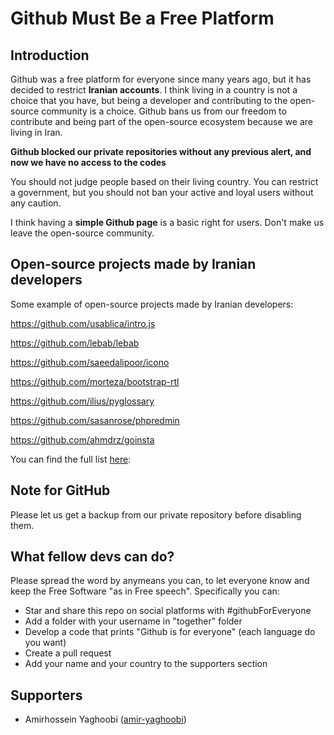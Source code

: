 # Github Must Be a Free Platform

## Introduction

Github was a free platform for everyone since many years ago, but it has decided to restrict **Iranian accounts**.
I think living in a country is not a choice that you have, but being a developer and contributing to the open-source community is a choice.
Github bans us from our freedom to contribute and being part of the open-source ecosystem because we are living in Iran.

**Github blocked our private repositories without any previous alert, and now we have no access to the codes**

You should not judge people based on their living country. You can restrict a government, but you should not ban your active and loyal users without any caution.

I think having a **simple Github page** is a basic right for users.
Don't make us leave the open-source community.

## Open-source projects made by Iranian developers

Some example of open-source projects made by Iranian developers:

https://github.com/usablica/intro.js

https://github.com/lebab/lebab

https://github.com/saeedalipoor/icono

https://github.com/morteza/bootstrap-rtl

https://github.com/ilius/pyglossary

https://github.com/sasanrose/phpredmin

https://github.com/ahmdrz/goinsta

You can find the full list [here](https://github.com/mohebifar/made-in-iran):

## Note for GitHub

Please let us get a backup from our private repository before disabling them.

## What fellow devs can do?

Please spread the word by anymeans you can, to let everyone know and keep the Free Software "as in Free speech".
Specifically you can:

- Star and share this repo on social platforms with #githubForEveryone
- Add a folder with your username in "together" folder
- Develop a code that prints "Github is for everyone" (each language do you want)
- Create a pull request
- Add your name and your country to the supporters section

## Supporters

- Amirhossein Yaghoobi ([amir-yaghoobi](https://github.com/amir-yaghoobi))
